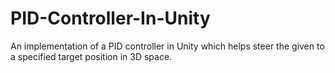 # PID-Controller-In-Unity
An implementation of a PID controller in Unity which helps steer the given to a specified target position in 3D space.
